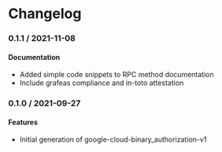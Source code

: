 # Changelog

### 0.1.1 / 2021-11-08

#### Documentation

* Added simple code snippets to RPC method documentation
* Include grafeas compliance and in-toto attestation

### 0.1.0 / 2021-09-27

#### Features

* Initial generation of google-cloud-binary_authorization-v1
